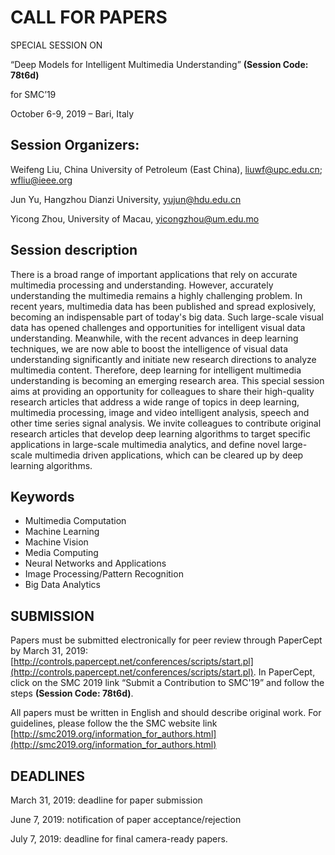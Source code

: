 

 
# CALL FOR PAPERS 
SPECIAL SESSION ON

“Deep Models for Intelligent Multimedia Understanding” **(Session Code: 78t6d)**

for SMC’19

October 6-9, 2019 – Bari, Italy

## Session Organizers:
Weifeng Liu, China University of Petroleum (East China), liuwf@upc.edu.cn; wfliu@ieee.org

Jun Yu, Hangzhou Dianzi University, yujun@hdu.edu.cn

Yicong Zhou, University of Macau, yicongzhou@um.edu.mo


## Session description 
There is a broad range of important applications that rely on accurate multimedia processing and understanding. However, accurately understanding the multimedia remains a highly challenging problem. In recent years, multimedia data has been published and spread explosively, becoming an indispensable part of today's big data. Such large-scale visual data has opened challenges and opportunities for intelligent visual data understanding. Meanwhile, with the recent advances in deep learning techniques, we are now able to boost the intelligence of visual data understanding significantly and initiate new research directions to analyze multimedia content. Therefore, deep learning for intelligent multimedia understanding is becoming an emerging research area. 
This special session aims at providing an opportunity for colleagues to share their high-quality research articles that address a wide range of topics in deep learning, multimedia processing, image and video intelligent analysis, speech and other time series signal analysis. We invite colleagues to contribute original research articles that develop deep learning algorithms to target specific applications in large-scale multimedia analytics, and define novel large-scale multimedia driven applications, which can be cleared up by deep learning algorithms.

## Keywords 
* Multimedia Computation
* Machine Learning
* Machine Vision
* Media Computing
* Neural Networks and Applications
* Image Processing/Pattern Recognition
* Big Data Analytics

## SUBMISSION
Papers must be submitted electronically for peer review through PaperCept by March 31, 2019: [http://controls.papercept.net/conferences/scripts/start.pl](http://controls.papercept.net/conferences/scripts/start.pl). In PaperCept, click on the SMC 2019 link “Submit a Contribution to SMC'19” and follow the steps **(Session Code: 78t6d)**. 

All papers must be written in English and should describe original work. For guidelines, please follow the the SMC website link [http://smc2019.org/information_for_authors.html](http://smc2019.org/information_for_authors.html)

## DEADLINES
March 31, 2019: deadline for paper submission

June 7, 2019: notification of paper acceptance/rejection

July 7, 2019: deadline for final camera-ready papers.

